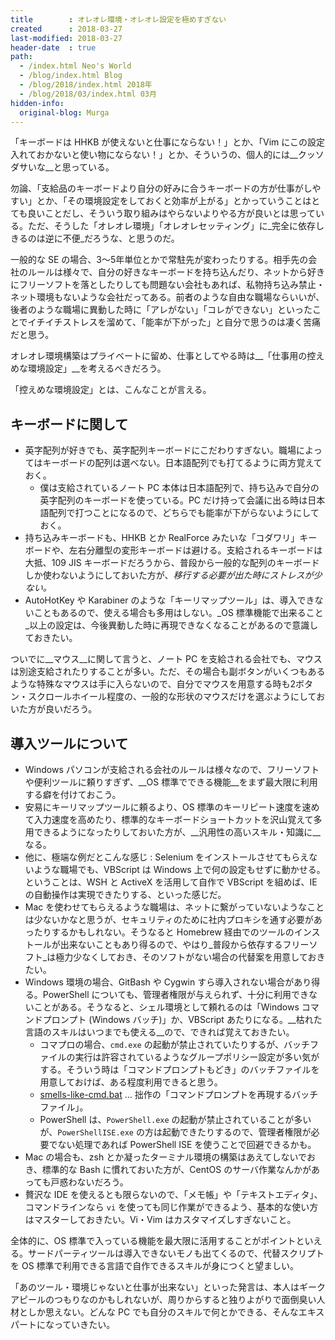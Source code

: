 ```yaml
---
title        : オレオレ環境・オレオレ設定を極めすぎない
created      : 2018-03-27
last-modified: 2018-03-27
header-date  : true
path:
  - /index.html Neo's World
  - /blog/index.html Blog
  - /blog/2018/index.html 2018年
  - /blog/2018/03/index.html 03月
hidden-info:
  original-blog: Murga
---
```


「キーボードは HHKB が使えないと仕事にならない！」とか、「Vim にこの設定入れておかないと使い物にならない！」とか、そういうの、個人的には__クッソダサいな__と思っている。

勿論、「支給品のキーボードより自分の好みに合うキーボードの方が仕事がしやすい」とか、「その環境設定をしておくと効率が上がる」とかっていうことはとても良いことだし、そういう取り組みはやらないよりやる方が良いとは思っている。ただ、そうした「オレオレ環境」「オレオレセッティング」に_完全に依存しきるのは逆に不便_だろうな、と思うのだ。

一般的な SE の場合、3〜5年単位とかで常駐先が変わったりする。相手先の会社のルールは様々で、自分の好きなキーボードを持ち込んだり、ネットから好きにフリーソフトを落としたりしても問題ない会社もあれば、私物持ち込み禁止・ネット環境もないような会社だってある。前者のような自由な職場ならいいが、後者のような職場に異動した時に「アレがない」「コレができない」といったことでイチイチストレスを溜めて、「能率が下がった」と自分で思うのは凄く苦痛だと思う。

オレオレ環境構築はプライベートに留め、仕事としてやる時は__「仕事用の控えめな環境設定」__を考えるべきだろう。

「控えめな環境設定」とは、こんなことが言える。

## キーボードに関して

- 英字配列が好きでも、英字配列キーボードにこだわりすぎない。職場によってはキーボードの配列は選べない。日本語配列でも打てるように両方覚えておく。
  - 僕は支給されているノート PC 本体は日本語配列で、持ち込みで自分の英字配列のキーボードを使っている。PC だけ持って会議に出る時は日本語配列で打つことになるので、どちらでも能率が下がらないようにしておく。
- 持ち込みキーボードも、HHKB とか RealForce みたいな「コダワリ」キーボードや、左右分離型の変形キーボードは避ける。支給されるキーボードは大抵、109 JIS キーボードだろうから、普段から一般的な配列のキーボードしか使わないようにしておいた方が、_移行する必要が出た時にストレスが少ない。_
- AutoHotKey や Karabiner のような「キーリマップツール」は、導入できないこともあるので、使える場合も多用はしない。_OS 標準機能で出来ること_以上の設定は、今後異動した時に再現できなくなることがあるので意識しておきたい。

ついでに__マウス__に関して言うと、ノート PC を支給される会社でも、マウスは別途支給されたりすることが多い。ただ、その場合も副ボタンがいくつもあるような特殊なマウスは手に入らないので、自分でマウスを用意する時も2ボタン・スクロールホイール程度の、一般的な形状のマウスだけを選ぶようにしておいた方が良いだろう。

## 導入ツールについて

- Windows パソコンが支給される会社のルールは様々なので、フリーソフトや便利ツールに頼りすぎず、__OS 標準でできる機能__をまず最大限に利用する癖を付けておこう。
- 安易にキーリマップツールに頼るより、OS 標準のキーリピート速度を速めて入力速度を高めたり、標準的なキーボードショートカットを沢山覚えて多用できるようになったりしておいた方が、__汎用性の高いスキル・知識に__なる。
- 他に、極端な例だとこんな感じ : Selenium をインストールさせてもらえないような職場でも、VBScript は Windows 上で何の設定もせずに動かせる。ということは、WSH と ActiveX を活用して自作で VBScript を組めば、IE の自動操作は実現できたりする、といった感じだ。
- Mac を使わせてもらえるような職場は、ネットに繋がっていないようなことは少ないかなと思うが、セキュリティのために社内プロキシを通す必要があったりするかもしれない。そうなると Homebrew 経由でのツールのインストールが出来ないこともあり得るので、やはり_普段から依存するフリーソフト_は極力少なくしておき、そのソフトがない場合の代替案を用意しておきたい。
- Windows 環境の場合、GitBash や Cygwin すら導入されない場合があり得る。PowerShell についても、管理者権限が与えられず、十分に利用できないことがある。そうなると、シェル環境として頼れるのは「Windows コマンドプロンプト (Windows バッチ)」か、VBScript あたりになる。__枯れた言語のスキルはいつまでも使える__ので、できれば覚えておきたい。
  - コマプロの場合、`cmd.exe` の起動が禁止されていたりするが、バッチファイルの実行は許容されているようなグループポリシー設定が多い気がする。そういう時は「コマンドプロンプトもどき」のバッチファイルを用意しておけば、ある程度利用できると思う。
  - [smells-like-cmd.bat](https://github.com/Neos21/shell-scripts/blob/master/windows-batch/smells-like-cmd.bat) … 拙作の「コマンドプロンプトを再現するバッチファイル」。
  - PowerShell は、`PowerShell.exe` の起動が禁止されていることが多いが、`PowerShellISE.exe` の方は起動できたりするので、管理者権限が必要でない処理であれば PowerShell ISE を使うことで回避できるかも。
- Mac の場合も、zsh とか凝ったターミナル環境の構築はあえてしないでおき、標準的な Bash に慣れておいた方が、CentOS のサーバ作業なんかがあっても戸惑わないだろう。
- 贅沢な IDE を使えるとも限らないので、「メモ帳」や「テキストエディタ」、コマンドラインなら `vi` を使っても同じ作業ができるよう、基本的な使い方はマスターしておきたい。Vi・Vim はカスタマイズしすぎないこと。

全体的に、OS 標準で入っている機能を最大限に活用することがポイントといえる。サードパーティツールは導入できないモノも出てくるので、代替スクリプトを OS 標準で利用できる言語で自作できるスキルが身につくと望ましい。

「あのツール・環境じゃないと仕事が出来ない」といった発言は、本人はギークアピールのつもりなのかもしれないが、周りからすると独りよがりで面倒臭い人材としか思えない。どんな PC でも自分のスキルで何とかできる、そんなエキスパートになっていきたい。
